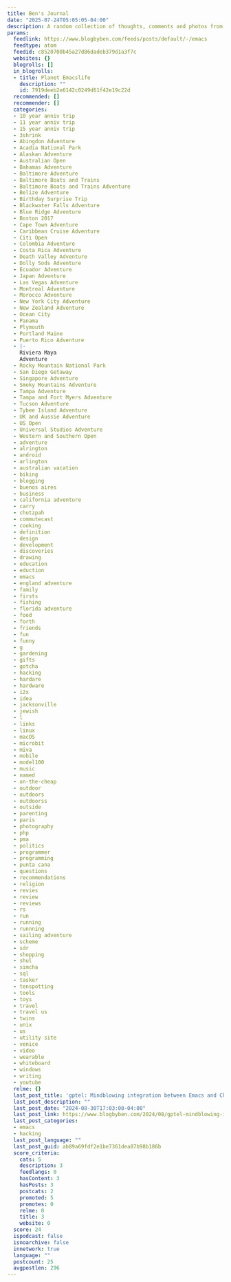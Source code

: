 ```yaml
---
title: Ben's Journal
date: "2025-07-24T05:05:05-04:00"
description: A random collection of thoughts, comments and photos from Ben Simon.
params:
  feedlink: https://www.blogbyben.com/feeds/posts/default/-/emacs
  feedtype: atom
  feedid: c8520700b45a27d86dadeb379d1a3f7c
  websites: {}
  blogrolls: []
  in_blogrolls:
  - title: Planet Emacslife
    description: ""
    id: 7919deeb2e6142c0249d61f42e19c22d
  recommended: []
  recommender: []
  categories:
  - 10 year anniv trip
  - 11 year anniv trip
  - 15 year anniv trip
  - 3shrink
  - Abingdon Adventure
  - Acadia National Park
  - Alaskan Adventure
  - Australian Open
  - Bahamas Adventure
  - Baltimore Adventure
  - Baltimore Boats and Trains
  - Baltimore Boats and Trains Adventure
  - Belize Adventure
  - Birthday Surprise Trip
  - Blackwater Falls Adventure
  - Blue Ridge Adventure
  - Boston 2017
  - Cape Town Adventure
  - Caribbean Cruise Adventure
  - Citi Open
  - Colombia Adventure
  - Costa Rica Adventure
  - Death Valley Adventure
  - Dolly Sods Adventure
  - Ecuador Adventure
  - Japan Adventure
  - Las Vegas Adventure
  - Montreal Adventure
  - Morocco Adventure
  - New York City Adventure
  - New Zealand Adventure
  - Ocean City
  - Panama
  - Plymouth
  - Portland Maine
  - Puerto Rico Adventure
  - |-
    Riviera Maya
    Adventure
  - Rocky Mountain National Park
  - San Diego Getaway
  - Singapore Adventure
  - Smoky Mountains Adventure
  - Tampa Adventure
  - Tampa and Fort Myers Adventure
  - Tucson Adventure
  - Tybee Island Adventure
  - UK and Aussie Adventure
  - US Open
  - Universal Studios Adventure
  - Western and Southern Open
  - adventure
  - alrington
  - android
  - arlington
  - australian vacation
  - biking
  - blogging
  - buenos aires
  - business
  - california adventure
  - carry
  - chutzpah
  - commutecast
  - cooking
  - definition
  - design
  - development
  - discoveries
  - drawing
  - education
  - eduction
  - emacs
  - england adventure
  - family
  - firsts
  - fishing
  - florida adventure
  - food
  - forth
  - friends
  - fun
  - funny
  - g
  - gardening
  - gifts
  - gotcha
  - hacking
  - hardare
  - hardware
  - i2x
  - idea
  - jacksonville
  - jewish
  - l
  - links
  - linux
  - macOS
  - microbit
  - miva
  - mobile
  - model100
  - music
  - named
  - on-the-cheap
  - outdoor
  - outdoors
  - outdoorss
  - outside
  - parenting
  - paris
  - photography
  - php
  - pma
  - politics
  - programmer
  - programming
  - punta cana
  - questions
  - recommendations
  - religion
  - revies
  - review
  - reviews
  - rs
  - run
  - running
  - runnning
  - sailing adventure
  - scheme
  - sdr
  - shopping
  - shul
  - simcha
  - sql
  - tasker
  - tenspotting
  - tools
  - toys
  - travel
  - travel us
  - twins
  - unix
  - us
  - utility site
  - venice
  - video
  - wearable
  - whiteboard
  - windows
  - writing
  - youtube
  relme: {}
  last_post_title: 'gptel: Mindblowing integration between Emacs and ChatGPT'
  last_post_description: ""
  last_post_date: "2024-08-30T17:03:00-04:00"
  last_post_link: https://www.blogbyben.com/2024/08/gptel-mindblowing-integration-between.html
  last_post_categories:
  - emacs
  - hacking
  last_post_language: ""
  last_post_guid: ab89a69fdf2e1be7361dea87b98b186b
  score_criteria:
    cats: 5
    description: 3
    feedlangs: 0
    hasContent: 3
    hasPosts: 3
    postcats: 2
    promoted: 5
    promotes: 0
    relme: 0
    title: 3
    website: 0
  score: 24
  ispodcast: false
  isnoarchive: false
  innetwork: true
  language: ""
  postcount: 25
  avgpostlen: 296
---
```


